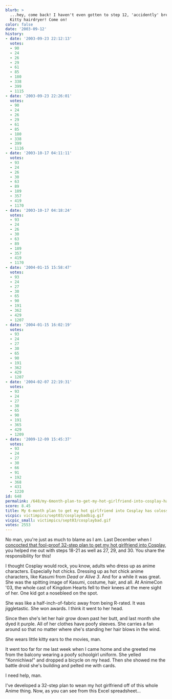 ```yaml
---
blurb: >
  ...hey, come back! I haven't even gotten to step 12, 'accidently' breaking her Hello
  Kitty hairdryer! Come on!
color: false
date: '2003-09-12'
history:
- date: '2003-09-23 22:12:13'
  votes:
  - 90
  - 24
  - 26
  - 29
  - 61
  - 85
  - 180
  - 338
  - 399
  - 1115
- date: '2003-09-23 22:26:01'
  votes:
  - 90
  - 24
  - 26
  - 29
  - 61
  - 85
  - 180
  - 338
  - 399
  - 1116
- date: '2003-10-17 04:11:11'
  votes:
  - 93
  - 24
  - 26
  - 30
  - 63
  - 89
  - 189
  - 357
  - 419
  - 1170
- date: '2003-10-17 04:18:24'
  votes:
  - 93
  - 24
  - 26
  - 30
  - 63
  - 89
  - 189
  - 357
  - 419
  - 1170
- date: '2004-01-15 15:58:47'
  votes:
  - 93
  - 24
  - 27
  - 30
  - 65
  - 90
  - 191
  - 362
  - 429
  - 1207
- date: '2004-01-15 16:02:19'
  votes:
  - 93
  - 24
  - 27
  - 30
  - 65
  - 90
  - 191
  - 362
  - 429
  - 1207
- date: '2004-02-07 22:19:31'
  votes:
  - 93
  - 24
  - 27
  - 30
  - 65
  - 90
  - 191
  - 365
  - 429
  - 1209
- date: '2009-12-09 15:45:37'
  votes:
  - 93
  - 24
  - 27
  - 30
  - 66
  - 91
  - 192
  - 368
  - 431
  - 1220
id: 648
permalink: /648/my-6month-plan-to-get-my-hot-girlfriend-into-cosplay-has-colossally-backfired/
score: 8.45
title: My 6-month plan to get my hot girlfriend into Cosplay has colossally backfired.
vicpic: victimpics/sept03/cosplaybadbig.gif
vicpic_small: victimpics/sept03/cosplaybad.gif
votes: 2553
---
```


No man, you're just as much to blame as I am. Last December when I
[concocted that fool-proof 32-step plan to get my hot girlfriend into
Cosplay](@/victim/527.md), you helped me out with steps 18-21 as well
as 27, 29, and 30. You share the responsibility for this!

I thought Cosplay would rock, you know, adults who dress up as anime
characters. Especially hot chicks. Dressing up as hot chick anime
characters, like Kasumi from *Dead or Alive 3*. And for a while it was
great. She was the spitting image of Kasumi, costume, hair, and all. At
AnimeCon '03, the whole cast of Kingdom Hearts fell to their knees at
the mere sight of her. One kid got a nosebleed on the spot.

She was like a half-inch-of-fabric away from being R-rated. It was
jiggletastic. She won awards. I think it went to her head.

Since then she's let her hair grow down past her butt, and last month
she dyed it purple. All of her clothes have poofy sleeves. She carries a
fan around so that no matter where she's standing her hair blows in the
wind.

She wears little kitty ears to the movies, man.

It went too far for me last week when I came home and she greeted me
from the balcony wearing a poofy schoolgirl uniform. She yelled
"Konnichiwa!" and dropped a bicycle on my head. Then she showed me the
battle droid she's building and pelted me with cards.

I need help, man.

I've developed a 32-step plan to wean my hot girlfriend off of this
whole Anime thing. Now, as you can see from this Excel spreadsheet...